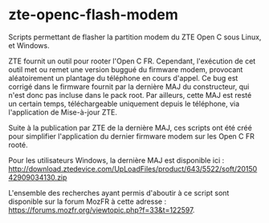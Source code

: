 # zte-openc-flash-modem
Scripts permettant de flasher la partition modem du ZTE Open C sous Linux, et Windows.

ZTE fournit un outil pour rooter l'Open C FR. Cependant, l'exécution de cet outil met ou remet une version buggué du firmware modem, provocant aléatoirement un plantage du téléphone en cours d'appel.
Ce bug est corrigé dans le firmware fournit par la dernière MAJ du constructeur, qui n'est donc pas incluse dans le pack root. Par ailleurs, cette MAJ est resté un certain temps, téléchargeable uniquement depuis le téléphone, via l'application de Mise-à-jour ZTE.

Suite à la publication par ZTE de la dernière MAJ, ces scripts ont été créé pour simplifier l'application du dernier firmware modem sur les Open C FR rooté.

Pour les utilisateurs Windows, la dernière MAJ est disponible ici : http://download.ztedevice.com/UpLoadFiles/product/643/5522/soft/2015042909034130.zip


L'ensemble des recherches ayant permis d'aboutir à ce script sont disponible sur la forum MozFR à cette adresse : https://forums.mozfr.org/viewtopic.php?f=33&t=122597.